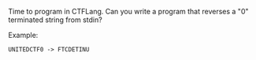 Time to program in CTFLang. Can you write a program that reverses a "0" terminated string from stdin?

Example:
```
UNITEDCTF0 -> FTCDETINU
```
